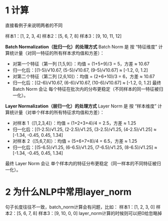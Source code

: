 # 1 计算
直接看例子来说明两者的不同

样本1：[1, 2, 3, 4] 
样本2：[5, 6, 7, 8] 
样本3：[9, 10, 11, 12]

**Batch Normalization（批归一化）的处理方式**
Batch Norm 是 按 “特征维度” 计算统计量（对同一特征的所有样本求均值和方差）：
- 对第一个特征（第一列 [1,5,9]）：均值 = (1+5+9)/3 = 5，方差 ≈ 10.67
- 归一化后：[(1-5)/√10.67, (5-5)/√10.67, (9-5)/√10.67] ≈ [-1.2, 0, 1.2]
- 对第二个特征（第二列 [2,6,10]）：均值 = (2+6+10)/3 = 6，方差 ≈ 10.67
- 归一化后：[(2-6)/√10.67, (6-6)/√10.67, (10-6)/√10.67] ≈ [-1.2, 0, 1.2]
最终 Batch Norm 会让 每个特征在批次内的分布更稳定（不同样本的同一特征被归一化）。

**Layer Normalization（层归一化）的处理方式**
Layer Norm 是 按 “样本维度” 计算统计量（对单个样本的所有特征求均值和方差）：
- 对样本 1（[1,2,3,4]）：均值 = (1+2+3+4)/4 = 2.5，方差 ≈ 1.25
- 归一化后：[(1-2.5)/√1.25, (2-2.5)/√1.25, (3-2.5)/√1.25, (4-2.5)/√1.25] ≈ [-1.34, -0.45, 0.45, 1.34]
- 对样本 2（[5,6,7,8]）：均值 = (5+6+7+8)/4 = 6.5，方差 ≈ 1.25
- 归一化后：[(5-6.5)/√1.25, (6-6.5)/√1.25, (7-6.5)/√1.25, (8-6.5)/√1.25] ≈ [-1.34, -0.45, 0.45, 1.34]

最终 Layer Norm 会让 单个样本内的特征分布更稳定（同一样本的不同特征被归一化）。

# 2 为什么NLP中常用layer_norm
句子长度往往不一致，batch_norm计算会有问题，比如：
样本1：[1, 2, 3, 0] 
样本2：[5, 6, 7, 8] 
样本3：[9, 10, 0, 0]
layer_norm计算的时候则可以把0给忽略掉